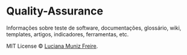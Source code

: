 # Quality-Assurance

Informações sobre teste de software, documentações, glossário, wiki, templates, artigos, indicadores, ferramentas, etc.
<br/>

MIT License © [Luciana Muniz Freire](https://br.linkedin.com/in/lumunizf).
